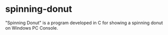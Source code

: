 # spinning-donut
"Spinning Donut" is a program developed in C for showing a spinning donut on Windows PC Console.
